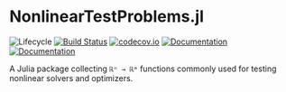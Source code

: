 # NonlinearTestProblems.jl

![Lifecycle](https://img.shields.io/badge/lifecycle-experimental-orange.svg)<!--
![Lifecycle](https://img.shields.io/badge/lifecycle-maturing-blue.svg)
![Lifecycle](https://img.shields.io/badge/lifecycle-stable-green.svg)
![Lifecycle](https://img.shields.io/badge/lifecycle-retired-orange.svg)
![Lifecycle](https://img.shields.io/badge/lifecycle-archived-red.svg)
![Lifecycle](https://img.shields.io/badge/lifecycle-dormant-blue.svg) -->
[![Build Status](https://travis-ci.com/tpapp/NonlinearTestProblems.svg?branch=master)](https://travis-ci.com/tpapp/NonlinearTestProblems.jl)
[![codecov.io](http://codecov.io/github/tpapp/NonlinearTestProblems.jl/coverage.svg?branch=master)](http://codecov.io/github/tpapp/NonlinearTestProblems.jl?branch=master)
[![Documentation](https://img.shields.io/badge/docs-stable-blue.svg)](https://tpapp.github.io/NonlinearTestProblems.jl/stable)
[![Documentation](https://img.shields.io/badge/docs-master-blue.svg)](https://tpapp.github.io/NonlinearTestProblems.jl/dev)

A Julia package collecting `ℝⁿ → ℝᵐ` functions commonly used for testing nonlinear solvers and optimizers.
